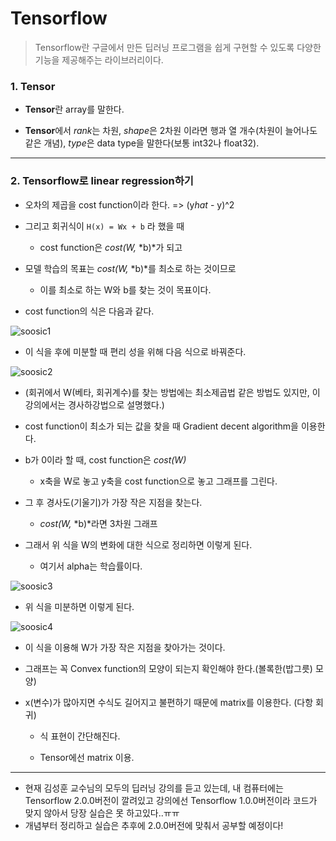 # Tensorflow

> Tensorflow란 구글에서 만든 딥러닝 프로그램을 쉽게 구현할 수 있도록 다양한 기능을 제공해주는 라이브러리이다.

### 1. Tensor

- **Tensor**란 array를 말한다.

- **Tensor**에서 *rank*는 차원, *shape*은 2차원 이라면 행과 열 개수(차원이 늘어나도 같은 개념), *type*은 data type을 말한다(보통 int32나 float32).

---

### 2. Tensorflow로 linear regression하기

- 오차의 제곱을 cost function이라 한다. => (y*hat* - y)^2
- 그리고 회귀식이 `H(x) = Wx + b` 라 했을 때

  - cost function은 *cost(W,* *b)*가 되고



- 모델 학습의 목표는 *cost(W,* *b)*를 최소로 하는 것이므로
  - 이를 최소로 하는 W와 b를 찾는 것이 목표이다.



- cost function의 식은 다음과 같다.

![soosic1](https://user-images.githubusercontent.com/49020354/72874040-7f351380-3d34-11ea-9923-e7282c20bce5.PNG)



- 이 식을 후에 미분할 때 편리 성을 위해 다음 식으로 바꿔준다.

![soosic2](https://user-images.githubusercontent.com/49020354/72874049-83f9c780-3d34-11ea-8854-bc6222dd6261.PNG)



- (회귀에서 W(베타, 회귀계수)를 찾는 방법에는 최소제곱법 같은 방법도 있지만, 이 강의에서는 경사하강법으로 설명했다.)



- cost function이 최소가 되는 값을 찾을 때 Gradient decent algorithm을 이용한다.



- b가 0이라 할 때, cost function은 *cost(W)*
  - x축을 W로 놓고 y축을 cost function으로 놓고 그래프를 그린다.



- 그 후 경사도(기울기)가 가장 작은 지점을 찾는다.
  - *cost(W,* *b)*라면 3차원 그래프



- 그래서 위 식을 W의 변화에 대한 식으로 정리하면 이렇게 된다.
  - 여기서 alpha는 학습률이다.

![soosic3](https://user-images.githubusercontent.com/49020354/72874062-86f4b800-3d34-11ea-8561-b7c266d41390.PNG)



- 위 식을 미분하면 이렇게 된다.

![soosic4](https://user-images.githubusercontent.com/49020354/72874069-8a883f00-3d34-11ea-924d-53b1bfb1101b.PNG)



- 이 식을 이용해 W가 가장 작은 지점을 찾아가는 것이다.
- 그래프는 꼭 Convex function의 모양이 되는지 확인해야 한다.(볼록한(밥그릇) 모양)
- x(변수)가 많아지면 수식도 길어지고 불편하기 때문에 matrix를 이용한다. (다항 회귀)

  - 식 표현이 간단해진다.

  - Tensor에선 matrix 이용.

---

- 현재 김성훈 교수님의 모두의 딥러닝 강의를 듣고 있는데, 내 컴퓨터에는 Tensorflow 2.0.0버전이 깔려있고 강의에선 Tensorflow 1.0.0버전이라 코드가 맞지 않아서 당장 실습은 못 하고있다..ㅠㅠ
- 개념부터 정리하고 실습은 추후에 2.0.0버전에 맞춰서 공부할 예정이다!